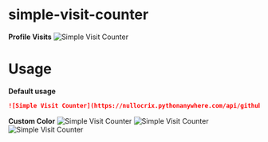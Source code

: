 # simple-visit-counter

**Profile Visits**
![Simple Visit Counter](https://nullocrix.pythonanywhere.com/api/github/Your-GitHub-Username)

# Usage

**Default usage**
```Markdown
![Simple Visit Counter](https://nullocrix.pythonanywhere.com/api/github/Your-GitHub-Username)
```
**Custom Color**
![Simple Visit Counter](https://nullocrix.pythonanywhere.com/api/github/Your-GitHub-Username&textcolor="green")
![Simple Visit Counter](https://nullocrix.pythonanywhere.com/api/github/Your-GitHub-Username&textcolor="red")
![Simple Visit Counter](https://nullocrix.pythonanywhere.com/api/github/Your-GitHub-Username&textcolor="blue") 
